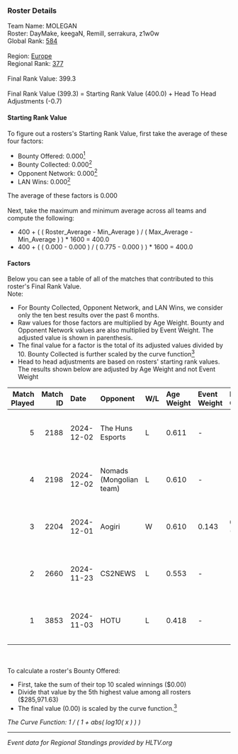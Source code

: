 ### Roster Details<br />
Team Name: MOLEGAN<br />
Roster: DayMake, keegaN, Remill, serrakura, z1w0w<br />
Global Rank: [584](../../standings_global_2025_02_28.md)<br />
<br />
Region: [Europe]( ../../standings_europe_2025_02_28.md)<br />
Regional Rank: [377]( ../../standings_europe_2025_02_28.md)<br />
<br />
Final Rank Value:  399.3<br />
<br />
Final Rank Value (399.3) = Starting Rank Value (400.0) + Head To Head Adjustments (-0.7)<br />

#### Starting Rank Value<br />
To figure out a rosters's Starting Rank Value, first take the average of these four factors:<br />
- Bounty Offered: 0.000[<sup>1</sup>](#table2)
- Bounty Collected: 0.000[<sup>2</sup>](#table1)
- Opponent Network: 0.000[<sup>2</sup>](#table1)
- LAN Wins: 0.000[<sup>2</sup>](#table1)

The average of these factors is 0.000<br />
<br />
Next, take the maximum and minimum average across all teams and compute the following:<br />
- 400 + ( ( Roster_Average - Min_Average ) / ( Max_Average - Min_Average ) ) * 1600 = 400.0
- 400 + ( ( 0.000 - 0.000 ) / ( 0.775 - 0.000 ) ) * 1600 = 400.0


#### Factors<br />
Below you can see a table of all of the matches that contributed to this roster's Final Rank Value.<br />
Note:<br />

- For Bounty Collected, Opponent Network, and LAN Wins, we consider only the ten best results over the past 6 months.
- Raw values for those factors are multiplied by Age Weight. Bounty and Opponent Network values are also multiplied by Event Weight. The adjusted value is shown in parenthesis.
- The final value for a factor is the total of its adjusted values divided by 10. Bounty Collected is further scaled by the curve function[<sup>3</sup>](#curveFunction)
- Head to head adjustments are based on rosters' starting rank values. The results shown below are adjusted by Age Weight and not Event Weight
<span id="table1"></span><br />


| Match Played | Match ID | Date       | Opponent                | W/L | Age Weight | Event Weight | Bounty Collected | Opponent Network | LAN Wins  | H2H Adj. | Roster                                    |
| -: | -: | :- | :- | :- | :- | :- | :- | :- | :- | -: | :- |
|            5 |     2188 | 2024-12-02 | The Huns Esports        | L   | 0.611      | -            | -                | -                | -         |    -0.63 | DayMake, keegaN, Remill, serrakura, z1w0w |
|            4 |     2198 | 2024-12-02 | Nomads (Mongolian team) | L   | 0.610      | -            | -                | -                | -         |    -2.60 | DayMake, keegaN, Remill, serrakura, z1w0w |
|            3 |     2204 | 2024-12-01 | Aogiri                  | W   | 0.610      | 0.143        | 0.000 (0.000)    | 0.000 (0.000)    | 0 (0.000) |     9.63 | DayMake, keegaN, Remill, serrakura, z1w0w |
|            2 |     2660 | 2024-11-23 | CS2NEWS                 | L   | 0.553      | -            | -                | -                | -         |    -5.22 | ax1nty, DayMake, Deavoid, Remill, z1w0w   |
|            1 |     3853 | 2024-11-03 | HOTU                    | L   | 0.418      | -            | -                | -                | -         |    -1.91 | keegaN, Remill, reNIK, Semsys, z1w0w      |

<br />
<span id="table2"></span><br />
To calculate a roster's Bounty Offered:<br />

- First, take the sum of their top 10 scaled winnings ($0.00)
- Divide that value by the 5th highest value among all rosters ($285,971.63)
- The final value (0.00) is scaled by the curve function.[<sup>3</sup>](#curveFunction)

<span id="curveFunction"></span>_The Curve Function: 1 / ( 1 + abs( log10( x ) ) )_<br />

---
_Event data for Regional Standings provided by HLTV.org_<br />
